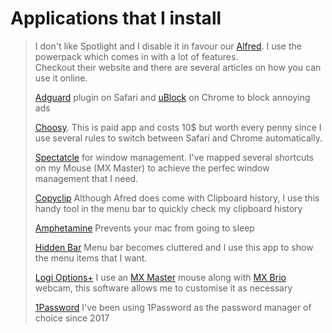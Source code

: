 # Applications that I install

>I don't like Spotlight and I disable it in favour our [Alfred](https://www.alfredapp.com). I use the powerpack which comes in with a lot of features.  
> Checkout their website and there are several articles on how you can use it online.
> 
> [Adguard](https://www.google.com/url?sa=t&source=web&rct=j&opi=89978449&url=https://apps.apple.com/de/app/adguard-f%25C3%25BCr-safari/id1440147259%3Fmt%3D12&ved=2ahUKEwituOWyoJWJAxWLov0HHUCdDGAQFnoECCkQAQ&usg=AOvVaw021ao67eqJl05v1_mXra3Y) plugin on Safari and [uBlock](https://chromewebstore.google.com/detail/ublock-origin/cjpalhdlnbpafiamejdnhcphjbkeiagm) on Chrome to block annoying ads  
>
> [Choosy](https://choosy.app). This is paid app and costs 10$ but worth every penny since I use several rules to switch between Safari and Chrome automatically. 
> 
> [Spectatcle](https://github.com/eczarny/spectacle) for window management. I've mapped several shortcuts on my Mouse (MX Master) to achieve the perfec window management that I need.
> 
> [Copyclip](https://www.google.com/url?sa=t&source=web&rct=j&opi=89978449&url=https://apps.apple.com/us/app/copyclip-clipboard-history/id595191960%3Fmt%3D12&ved=2ahUKEwjJvYS-oZWJAxXLh_0HHbeaDLkQFnoECAgQAQ&usg=AOvVaw2SiXLaW0X4KCZfkDUaJpkM) Although Afred does come with Clipboard history, I use this handy tool in the menu bar to quickly check my clipboard history  
> 
> [Amphetamine](https://www.google.com/url?sa=t&source=web&rct=j&opi=89978449&url=https://apps.apple.com/us/app/amphetamine/id937984704%3Fmt%3D12&ved=2ahUKEwjF7b6xpJWJAxUQwAIHHerSFQkQFnoECBEQAQ&usg=AOvVaw2o99yDNP2d-ILjXKc5IE0I) Prevents your mac from going to sleep  
> 
> [Hidden Bar](https://www.google.com/url?sa=t&source=web&rct=j&opi=89978449&url=https://apps.apple.com/de/app/hidden-bar/id1452453066%3Fmt%3D12&ved=2ahUKEwjx8qHGqpWJAxVUwQIHHe7GDNwQFnoECBMQAQ&usg=AOvVaw3ytByGq8syzDehj3sEV0Hm) Menu bar becomes cluttered and I use this app to show the menu items that I want.  
> 
> [Logi Options+](https://www.logitech.com/en-us/software/logi-options-plus.html) I use an [MX Master](https://www.logitech.com/de-de/products/mice/mx-master-3s.html?srsltid=AfmBOopSLE8Orpzgv4H3_0N9DW1CNkEx4lq0bFeX3qievpqdqXbvw1Zw) mouse along with [MX Brio](https://www.logitech.com/de-de/products/webcams/mx-brio-4k-webcam.html) webcam, this software allows me to customise it as necessary  
> 
> [1Password](https://1password.com/downloads/mac) I've been using 1Password as the password manager of choice since 2017
